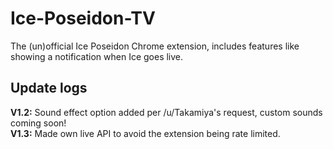 # Ice-Poseidon-TV
The (un)official Ice Poseidon Chrome extension, includes features like showing a notification when Ice goes live.

## Update logs
**V1.2:** Sound effect option added per /u/Takamiya's request, custom sounds coming soon!  
**V1.3:** Made own live API to avoid the extension being rate limited.
